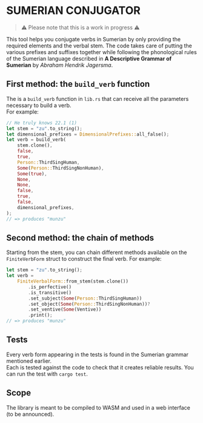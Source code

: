 # SUMERIAN CONJUGATOR

> ⚠️ Please note that this is a work in progress ⚠️

This tool helps you conjugate verbs in Sumerian by only providing the required elements and the verbal stem. The code takes care of putting the various prefixes and suffixes together while following the phonological rules of the Sumerian language described in **A Descriptive Grammar of Sumerian** by _Abraham Hendrik Jagersma_.

## First method: the `build_verb` function

The is a `build_verb` function in `lib.rs` that can receive all the parameters necessary to build a verb.  
For example:

```rust
// He truly knows 22.1 (1)
let stem = "zu".to_string();
let dimensional_prefixes = DimensionalPrefixes::all_false();
let verb = build_verb(
    stem.clone(),
    false,
    true,
    Person::ThirdSingHuman,
    Some(Person::ThirdSingNonHuman),
    Some(true),
    None,
    None,
    false,
    true,
    false,
    dimensional_prefixes,
);
// => produces "munzu"
```

## Second method: the chain of methods

Starting from the stem, you can chain different methods available on the `FiniteVerbForm` struct to construct the final verb.
For example:

```rust
let stem = "zu".to_string();
let verb =
    FiniteVerbalForm::from_stem(stem.clone())
        .is_perfective()
        .is_transitive()
        .set_subject(Some(Person::ThirdSingHuman))
        .set_object(Some(Person::ThirdSingNonHuman))?
        .set_ventive(Some(Ventive))
        .print();
// => produces "munzu"
```

## Tests

Every verb form appearing in the tests is found in the Sumerian grammar mentioned earlier.  
Each is tested against the code to check that it creates reliable results.
You can run the test with `cargo test`.

## Scope

The library is meant to be compiled to WASM and used in a web interface (to be announced).
